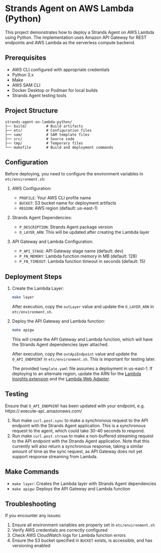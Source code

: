 # Strands Agent on AWS Lambda (Python)

This project demonstrates how to deploy a Strands Agent on AWS Lambda using Python. The implementation uses Amazon API Gateway for REST endpoints and AWS Lambda as the serverless compute backend.

## Prerequisites

- AWS CLI configured with appropriate credentials
- Python 3.x
- Make
- AWS SAM CLI
- Docker Desktop or Podman for local builds
- Strands Agent testing tools

## Project Structure

```
strands-agent-on-lambda-python/
├── build/         # Build artifacts
├── etc/           # Configuration files
├── sam/           # SAM template files
├── src/           # Source code
├── tmp/           # Temporary files
└── makefile       # Build and deployment commands
```

## Configuration

Before deploying, you need to configure the environment variables in `etc/environment.sh`:

1. AWS Configuration:
   - `PROFILE`: Your AWS CLI profile name
   - `BUCKET`: S3 bucket name for deployment artifacts
   - `REGION`: AWS region (default: us-east-1)

2. Strands Agent Dependencies:
   - `P_DESCRIPTION`: Strands Agent package version
   - `O_LAYER_ARN`: This will be updated after creating the Lambda layer

3. API Gateway and Lambda Configuration:
   - `P_API_STAGE`: API Gateway stage name (default: dev)
   - `P_FN_MEMORY`: Lambda function memory in MB (default: 128)
   - `P_FN_TIMEOUT`: Lambda function timeout in seconds (default: 15)

## Deployment Steps

1. Create the Lambda Layer:
   ```bash
   make layer
   ```
   After execution, copy the `outLayer` value and update the `O_LAYER_ARN` in `etc/environment.sh`.

2. Deploy the API Gateway and Lambda function:
   ```bash
   make apigw
   ```
   This will create the API Gateway and Lambda function, which will have the Strands Agent dependencies layer attached.

   After execution, copy the `outApiEndpoint` value and update the `O_API_ENDPOINT` in `etc/environment.sh`. This is important for testing later.

   The provided `template.yaml` file assumes a deployment in us-east-1. If deploying to an alternate region, update the ARN for the [Lambda Insights extension](https://docs.aws.amazon.com/AmazonCloudWatch/latest/monitoring/Lambda-Insights-extension-versions.html) and the [Lambda Web Adapter](https://github.com/awslabs/aws-lambda-web-adapter?tab=readme-ov-file#lambda-functions-packaged-as-zip-package-for-aws-managed-runtimes).

## Testing

Ensure that `O_API_ENDPOINT` has been updated with your endpoint, e.g. https://<api-id>.execute-api.<region>.amazonaws.com/<stage>

1. Run make `curl.post.sync` to make a synchronous request to the API endpoint with the Strands Agent application. This is a synchronous request to the agent, which could take 30-40 seconds to respond.
2. Run make `curl.post.stream` to make a non-buffered streaming request to the API endpoint with the Strands Agent application. Note that this currently will also return a synchronous response, taking a similar amount of time as the sync request, as API Gateway does not yet support response streaming from Lambda.

## Make Commands

- `make layer`: Creates the Lambda layer with Strands Agent dependencies
- `make apigw`: Deploys the API Gateway and Lambda function

## Troubleshooting

If you encounter any issues:
1. Ensure all environment variables are properly set in `etc/environment.sh`
2. Verify AWS credentials are correctly configured
3. Check AWS CloudWatch logs for Lambda function errors
4. Ensure the S3 bucket specified in `BUCKET` exists, is accessible, and has versioning enabled
